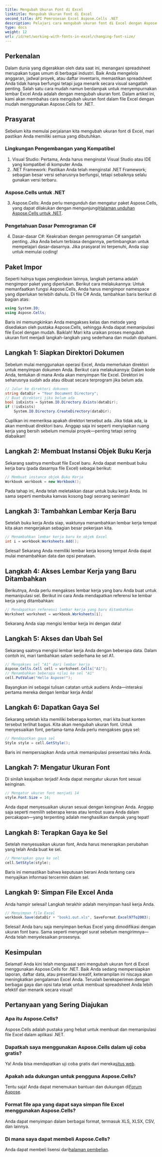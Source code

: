 ```yaml
---
title: Mengubah Ukuran Font di Excel
linktitle: Mengubah Ukuran Font di Excel
second_title: API Pemrosesan Excel Aspose.Cells .NET
description: Pelajari cara mengubah ukuran font di Excel dengan Aspose.Cells untuk .NET. Panduan mudah ini memandu Anda melalui pengodean langkah demi langkah untuk membuat lembar kerja Anda lebih menarik.
type: docs
weight: 12
url: /id/net/working-with-fonts-in-excel/changing-font-size/
---
```

## Perkenalan
Dalam dunia yang digerakkan oleh data saat ini, menangani spreadsheet merupakan tugas umum di berbagai industri. Baik Anda mengelola anggaran, jadwal proyek, atau daftar inventaris, memastikan spreadsheet Anda tidak hanya berfungsi tetapi juga menarik secara visual sangatlah penting. Salah satu cara mudah namun berdampak untuk menyempurnakan lembar Excel Anda adalah dengan mengubah ukuran font. Dalam artikel ini, kami akan membahas cara mengubah ukuran font dalam file Excel dengan mudah menggunakan Aspose.Cells for .NET. 
## Prasyarat
Sebelum kita memulai perjalanan kita mengubah ukuran font di Excel, mari pastikan Anda memiliki semua yang dibutuhkan.
### Lingkungan Pengembangan yang Kompatibel
1. Visual Studio: Pertama, Anda harus menginstal Visual Studio atau IDE yang kompatibel di komputer Anda.
2. .NET Framework: Pastikan Anda telah menginstal .NET Framework; sebagian besar versi seharusnya berfungsi, tetapi sebaiknya selalu gunakan versi terbaru.
### Aspose.Cells untuk .NET
3.  Aspose.Cells: Anda perlu mengunduh dan mengatur paket Aspose.Cells, yang dapat dilakukan dengan mengunjungi[Halaman unduhan Aspose.Cells untuk .NET](https://releases.aspose.com/cells/net/).
### Pengetahuan Dasar Pemrograman C#
4. Dasar-dasar C#: Keakraban dengan pemrograman C# sangatlah penting. Jika Anda belum terbiasa dengannya, pertimbangkan untuk mempelajari dasar-dasarnya. 
Jika prasyarat ini terpenuhi, Anda siap untuk memulai coding!
## Paket Impor
Seperti halnya tugas pengkodean lainnya, langkah pertama adalah mengimpor paket yang diperlukan. Berikut cara melakukannya:
Untuk memanfaatkan fungsi Aspose.Cells, Anda harus mengimpor namespace yang diperlukan terlebih dahulu. Di file C# Anda, tambahkan baris berikut di bagian atas:
```csharp
using System.IO;
using Aspose.Cells;
```
Baris ini memungkinkan Anda mengakses kelas dan metode yang disediakan oleh pustaka Aspose.Cells, sehingga Anda dapat memanipulasi file Excel dengan mudah.
Baiklah! Mari kita uraikan proses mengubah ukuran font menjadi langkah-langkah yang sederhana dan mudah dipahami. 
## Langkah 1: Siapkan Direktori Dokumen
Sebelum mulai menggunakan operasi Excel, Anda memerlukan direktori untuk menyimpan dokumen Anda. Berikut cara melakukannya:
Dalam kode Anda, tentukan di mana Anda akan menyimpan file Excel. Direktori ini seharusnya sudah ada atau dibuat secara terprogram jika belum ada. 
```csharp
// Jalur ke direktori dokumen
string dataDir = "Your Document Directory";
// Buat direktori jika belum ada
bool isExists = System.IO.Directory.Exists(dataDir);
if (!isExists)
    System.IO.Directory.CreateDirectory(dataDir);
```
Cuplikan ini memeriksa apakah direktori tersebut ada. Jika tidak ada, ia akan membuat direktori baru. Anggap saja ini seperti menyiapkan ruang kerja yang bersih sebelum memulai proyek—penting tetapi sering diabaikan!
## Langkah 2: Membuat Instansi Objek Buku Kerja
Sekarang saatnya membuat file Excel baru. 
Anda dapat membuat buku kerja baru (pada dasarnya file Excel) sebagai berikut:
```csharp
// Membuat instance objek Buku Kerja
Workbook workbook = new Workbook();
```
Pada tahap ini, Anda telah meletakkan dasar untuk buku kerja Anda. Ini sama seperti membuka kanvas kosong bagi seorang seniman!
## Langkah 3: Tambahkan Lembar Kerja Baru
Setelah buku kerja Anda siap, waktunya menambahkan lembar kerja tempat kita akan mengerjakan sebagian besar pekerjaan kita.
```csharp
// Menambahkan lembar kerja baru ke objek Excel
int i = workbook.Worksheets.Add();
```
Selesai! Sekarang Anda memiliki lembar kerja kosong tempat Anda dapat mulai menambahkan data dan opsi penataan.
## Langkah 4: Akses Lembar Kerja yang Baru Ditambahkan
Berikutnya, Anda perlu mengakses lembar kerja yang baru Anda buat untuk memanipulasi sel.
Berikut ini cara Anda mendapatkan referensi ke lembar kerja yang ditambahkan:
```csharp
// Mendapatkan referensi lembar kerja yang baru ditambahkan
Worksheet worksheet = workbook.Worksheets[i];
```
Sekarang Anda siap mengisi lembar kerja ini dengan data!
## Langkah 5: Akses dan Ubah Sel
Sekarang saatnya mengisi lembar kerja Anda dengan beberapa data.
Dalam contoh ini, mari tambahkan salam sederhana ke sel A1. 
```csharp
// Mengakses sel "A1" dari lembar kerja
Aspose.Cells.Cell cell = worksheet.Cells["A1"];
// Menambahkan beberapa nilai ke sel "A1"
cell.PutValue("Hello Aspose!");
```
Bayangkan ini sebagai tulisan catatan untuk audiens Anda—interaksi pertama mereka dengan lembar kerja Anda!
## Langkah 6: Dapatkan Gaya Sel 
Sekarang setelah kita memiliki beberapa konten, mari kita buat konten tersebut terlihat bagus. Kita akan mengubah ukuran font.
Untuk menyesuaikan font, pertama-tama Anda perlu mengakses gaya sel:
```csharp
// Mendapatkan gaya sel
Style style = cell.GetStyle();
```
Baris ini mempersiapkan Anda untuk memanipulasi presentasi teks Anda. 
## Langkah 7: Mengatur Ukuran Font
Di sinilah keajaiban terjadi! Anda dapat mengatur ukuran font sesuai keinginan.
```csharp
// Mengatur ukuran font menjadi 14
style.Font.Size = 14;
```
Anda dapat menyesuaikan ukuran sesuai dengan keinginan Anda. Anggap saja seperti memilih seberapa keras atau lembut suara Anda dalam percakapan—yang terpenting adalah menghasilkan dampak yang tepat!
## Langkah 8: Terapkan Gaya ke Sel
Setelah menyesuaikan ukuran font, Anda harus menerapkan perubahan yang telah Anda buat ke sel.
```csharp
// Menerapkan gaya ke sel
cell.SetStyle(style);
```
Baris ini memastikan bahwa keputusan berani Anda tentang cara menyajikan informasi tercermin dalam sel. 
## Langkah 9: Simpan File Excel Anda
Anda hampir selesai! Langkah terakhir adalah menyimpan hasil kerja Anda.
```csharp
// Menyimpan file Excel
workbook.Save(dataDir + "book1.out.xls", SaveFormat.Excel97To2003);
```
Selesai! Anda baru saja menyimpan berkas Excel yang dimodifikasi dengan ukuran font baru. Sama seperti menyegel surat sebelum mengirimnya—Anda telah menyelesaikan prosesnya.
## Kesimpulan
Selamat! Anda kini telah menguasai seni mengubah ukuran font di Excel menggunakan Aspose.Cells for .NET. Baik Anda sedang mempersiapkan laporan, daftar data, atau presentasi kreatif, keterampilan ini niscaya akan meningkatkan pengalaman Excel Anda. Teruslah bereksperimen dengan berbagai gaya dan opsi tata letak untuk membuat spreadsheet Anda lebih efektif dan menarik secara visual!
## Pertanyaan yang Sering Diajukan
### Apa itu Aspose.Cells?
Aspose.Cells adalah pustaka yang hebat untuk membuat dan memanipulasi file Excel dalam aplikasi .NET.
### Dapatkah saya menggunakan Aspose.Cells dalam uji coba gratis?
 Ya! Anda bisa mendapatkan uji coba gratis dari mereka[situs web](https://releases.aspose.com/).
### Apakah ada dukungan untuk pengguna Aspose.Cells?
 Tentu saja! Anda dapat menemukan bantuan dan dukungan di[Forum Aspose](https://forum.aspose.com/c/cells/9).
### Format file apa yang dapat saya simpan file Excel menggunakan Aspose.Cells?
Anda dapat menyimpan dalam berbagai format, termasuk XLS, XLSX, CSV, dan lainnya.
### Di mana saya dapat membeli Aspose.Cells?
 Anda dapat membeli lisensi dari[halaman pembelian](https://purchase.aspose.com/buy).